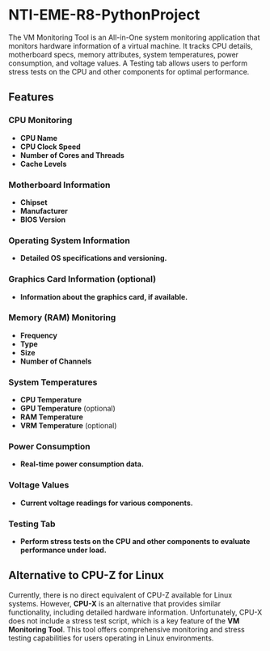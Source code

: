 # NTI-EME-R8-PythonProject
The VM Monitoring Tool is an All-in-One system monitoring application that monitors hardware information of a virtual machine. It tracks CPU details, motherboard specs, memory attributes, system temperatures, power consumption, and voltage values. A Testing tab allows users to perform stress tests on the CPU and other components for optimal performance.


## Features

### CPU Monitoring
- **CPU Name**
- **CPU Clock Speed**
- **Number of Cores and Threads**
- **Cache Levels**

### Motherboard Information
- **Chipset**
- **Manufacturer**
- **BIOS Version**

### Operating System Information
- **Detailed OS specifications and versioning.**

### Graphics Card Information (optional)
- **Information about the graphics card, if available.**

### Memory (RAM) Monitoring
- **Frequency**
- **Type**
- **Size**
- **Number of Channels**

### System Temperatures
- **CPU Temperature**
- **GPU Temperature** (optional)
- **RAM Temperature**
- **VRM Temperature** (optional)

### Power Consumption
- **Real-time power consumption data.**

### Voltage Values
- **Current voltage readings for various components.**

### Testing Tab
- **Perform stress tests on the CPU and other components to evaluate performance under load.**


## Alternative to CPU-Z for Linux

Currently, there is no direct equivalent of CPU-Z available for Linux systems. However, **CPU-X** is an alternative that provides similar functionality, including detailed hardware information. Unfortunately, CPU-X does not include a stress test script, which is a key feature of the **VM Monitoring Tool**. This tool offers comprehensive monitoring and stress testing capabilities for users operating in Linux environments.
